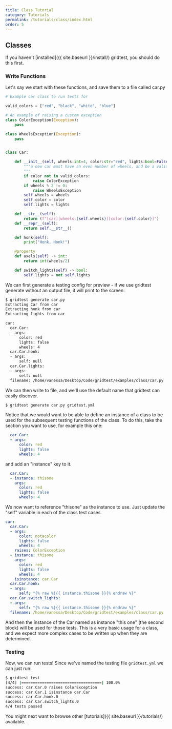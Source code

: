 ```yaml
---
title: Class Tutorial
category: Tutorials
permalink: /tutorials/class/index.html
order: 5
---
```


## Classes

If you haven't [installed]({{ site.baseurl }}/install/) gridtest, you should do this first.

### Write Functions

Let's say we start with these functions, and save them to a file called car.py

```python
# Example car class to run tests for

valid_colors = ["red", "black", "white", "blue"]

# An example of raising a custom exception
class ColorException(Exception):
    pass

class WheelsException(Exception):
    pass


class Car:

    def __init__(self, wheels:int=4, color:str="red", lights:bool=False):
        """a new car must have an even number of wheels, and be a valid color
        """
        if color not in valid_colors:
            raise ColorException
        if wheels % 2 != 0:
            raise WheelsException
        self.wheels = wheels
        self.color = color
        self.lights = lights

    def __str__(self):
        return (f"[car][wheels:{self.wheels}][color:{self.color}]")
    def __repr__(self):
        return self.__str__()

    def honk(self):
        print("Honk, Honk!")

    @property
    def axels(self) -> int:
        return int(wheels/2)

    def switch_lights(self) -> bool:
        self.lights = not self.lights
```

We can first generate a testing config for preview - if we use gridtest generate without
an output file, it will print to the screen:


```bash
$ gridtest generate car.py
Extracting Car from car
Extracting honk from car
Extracting lights from car

car:
  car.Car:
  - args:
      color: red
      lights: false
      wheels: 4
  car.Car.honk:
  - args:
      self: null
  car.Car.lights:
  - args:
      self: null
  filename: /home/vanessa/Desktop/Code/gridtest/examples/class/car.py
```

We can then write to file, and we'll use the default name that gridtest can easily discover.

```bash
$ gridtest generate car.py gridtest.yml
```

Notice that we would want to be able to define an instance of a class to be
used for the subsequent testing functions of the class. To do this, take the 
section you want to use, for example this one:


```yaml
  car.Car:
  - args:
      color: red
      lights: false
      wheels: 4
```

and add an "instance" key to it.


```yaml
  car.Car:
  - instance: thisone
    args:
      color: red
      lights: false
      wheels: 4
```


We now want to reference "thisone" as the instance to
use. Just update the "self" variable in each of the class test cases.

```yaml
car:
  car.Car:
  - args:
      color: notacolor
      lights: false
      wheels: 4
    raises: ColorException
  - instance: thisone
    args:
      color: red
      lights: false
      wheels: 4
    isinstance: car.Car 
  car.Car.honk:
  - args:
      self: "{% raw %}{{ instance.thisone }}{% endraw %}"
  car.Car.switch_lights:
  - args:
      self: "{% raw %}{{ instance.thisone }}{% endraw %}"
  filename: /home/vanessa/Desktop/Code/gridtest/examples/class/car.py
```

And then the instance of the Car named as instance "this one" (the second block)
will be used for those tests. This is a very basic usage for a class, and we 
expect more complex cases to be written up when they are determined.

### Testing

Now, we can run tests! Since we've named the testing file `gridtest.yml` we can
just run:

```bash
$ gridtest test
[4/4] |===================================| 100.0% 
success: car.Car.0 raises ColorException 
success: car.Car.1 isinstance car.Car
success: car.Car.honk.0 
success: car.Car.switch_lights.0 
4/4 tests passed
```

You might next want to browse other [tutorials]({{ site.baseurl }}/tutorials/) available.
